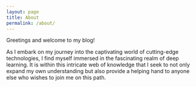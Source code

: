 ```yaml
---
layout: page
title: About
permalink: /about/
---
```


Greetings and welcome to my blog!

As I embark on my journey into the captivating world of cutting-edge technologies, I find myself immersed in the fascinating realm of deep learning. It is within this intricate web of knowledge that I seek to not only expand my own understanding but also provide a helping hand to anyone else who wishes to join me on this path.